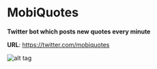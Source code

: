 # MobiQuotes
<b>Twitter bot which posts new quotes every minute</b>

<b>URL</b>: https://twitter.com/mobiquotes

![alt tag](https://raw.githubusercontent.com/Softdonkey/mobiquotes/main/mobiscreenshot.png)
